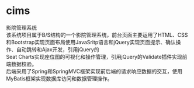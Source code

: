 # cims
影院管理系统  
该系统项目属于B/S结构的一个影院管理系统，前台页面主要运用了HTML、CSS和Bootstrap实现页面布局使用JavaSritp语言和jQuery实现页面提示、确认操作、自动跳转和Ajax开发，引用jQuery的  
Seat Charts实现座位图的可视化和操作管理，引用jQuery的Validate插件实现前端数据校验。  
后端采用了Spring和SpringMVC框架实现前后端的请求响应数据的交互，使用MyBatis框架实现数据库访问和数据管理操作。
